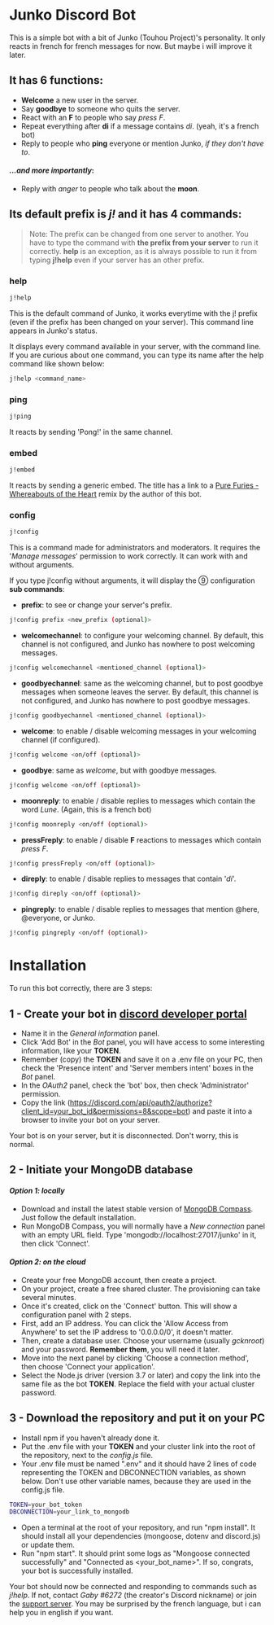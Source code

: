 # Junko Discord Bot

This is a simple bot with a bit of Junko (Touhou Project)'s personality. It only reacts in french for french messages for now. But maybe i will improve it later.

## It has 6 functions:

- **Welcome** a new user in the server.
- Say **goodbye** to someone who quits the server.
- React with an **F** to people who say _press F_.
- Repeat everything after **di** if a message contains _di_. (yeah, it's a french bot)
- Reply to people who **ping** everyone or mention Junko, _if they don't have to_.

#### _...and more importantly_: 

- Reply with _anger_ to people who talk about the **moon**.

## Its default prefix is _j!_ and it has 4 commands:

> Note: The prefix can be changed from one server to another. You have to type the command with **the prefix from your server** to run it correctly. 
> **help** is an exception, as it is always possible to run it from typing **j!help** even if your server has an other prefix.

### help
```sh
j!help
```
This is the default command of Junko, it works everytime with the j! prefix (even if the prefix has been changed on your server). This command line appears in Junko's status.

It displays every command available in your server, with the command line. If you are curious about one command, you can type its name after the help command like shown below:
```sh
j!help <command_name>
```


### ping
```sh
j!ping
```
It reacts by sending 'Pong!' in the same channel.

### embed
```sh
j!embed
```
It reacts by sending a generic embed. The title has a link to a [Pure Furies - Whereabouts of the Heart](https://www.youtube.com/watch?v=_dakr4zPgPg) remix by the author of this bot.

### config
```sh
j!config
```
This is a command made for administrators and moderators. It requires the '_Manage messages_' permission to work correctly.
It can work with and without arguments.

If you type j!config without arguments, it will display the ⑨ configuration **sub commands**:
- **prefix**: to see or change your server's prefix.
```sh
j!config prefix <new_prefix (optional)>
```

- **welcomechannel**: to configure your welcoming channel. By default, this channel is not configured, and Junko has nowhere to post welcoming messages.
```sh
j!config welcomechannel <mentioned_channel (optional)>
```

- **goodbyechannel**: same as the welcoming channel, but to post goodbye messages when someone leaves the server. By default, this channel is not configured, and Junko has nowhere to post goodbye messages.
```sh
j!config goodbyechannel <mentioned_channel (optional)>
```

- **welcome**: to enable / disable welcoming messages in your welcoming channel (if configured).
```sh
j!config welcome <on/off (optional)>
```

- **goodbye**: same as _welcome_, but with goodbye messages.
```sh
j!config welcome <on/off (optional)>
```

- **moonreply**: to enable / disable replies to messages which contain the word _Lune_. (Again, this is a french bot)
```sh
j!config moonreply <on/off (optional)>
```

- **pressFreply**: to enable / disable **F** reactions to messages which contain _press F_.
```sh
j!config pressFreply <on/off (optional)>
```

- **direply**: to enable / disable replies to messages that contain '_di_'.
```sh
j!config direply <on/off (optional)>
```

- **pingreply**: to enable / disable replies to messages that mention @here, @everyone, or Junko.
```sh
j!config pingreply <on/off (optional)>
```

# Installation

To run this bot correctly, there are 3 steps:

## 1 - Create your bot in [discord developer portal](https://discord.com/developers/applications)

- Name it in the _General information_ panel.
- Click 'Add Bot' in the _Bot_ panel, you will have access to some interesting information, like your **TOKEN**.
- Remember (copy) the **TOKEN** and save it on a .env file on your PC, then check the 'Presence intent' and 'Server members intent' boxes in the _Bot_ panel.
- In the _OAuth2_ panel, check the 'bot' box, then check 'Administrator' permission. 
- Copy the link (https://discord.com/api/oauth2/authorize?client_id=your_bot_id&permissions=8&scope=bot) and paste it into a browser to invite your bot on your server.

Your bot is on your server, but it is disconnected. Don't worry, this is normal.

## 2 - Initiate your MongoDB database

#### _Option 1: locally_

- Download and install the latest stable version of [MongoDB Compass](https://www.mongodb.com/try/download/compass). Just follow the default installation.
- Run MongoDB Compass, you will normally have a _New connection_ panel with an empty URL field. Type 'mongodb://localhost:27017/junko' in it, then click 'Connect'.

#### _Option 2: on the cloud_

- Create your free MongoDB account, then create a project. 
- On your project, create a free shared cluster. The provisioning can take several minutes.
- Once it's created, click on the 'Connect' button. This will show a configuration panel with 2 steps.
- First, add an IP address. You can click the 'Allow Access from Anywhere' to set the IP address to '0.0.0.0/0', it doesn't matter.
- Then, create a database user. Choose your username (usually _gcknroot_) and your password. **Remember them**, you will need it later.
- Move into the next panel by clicking 'Choose a connection method', then choose 'Connect your application'.
- Select the Node.js driver (version 3.7 or later) and copy the link into the same file as the bot **TOKEN**. Replace the <password> field with your actual cluster password.
  
## 3 - Download the repository and put it on your PC
  
- Install npm if you haven't already done it.  
- Put the .env file with your **TOKEN** and your cluster link into the root of the repository, next to the _config.js_ file.
- Your .env file must be named ".env" and it should have 2 lines of code representing the TOKEN and DBCONNECTION variables, as shown below. Don't use other variable names, because they are used in the config.js file.
```sh
TOKEN=your_bot_token
DBCONNECTION=your_link_to_mongodb
```
- Open a terminal at the root of your repository, and run "npm install". It should install all your dependencies (mongoose, dotenv and discord.js) or update them.
- Run "npm start". It should print some logs as "Mongoose connected successfully" and "Connected as <your_bot_name>". If so, congrats, your bot is successfully installed.
  
  
Your bot should now be connected and responding to commands such as _j!help_. If not, contact _Gaby #6272_ (the creator's Discord nickname) or join the [support server](https://discord.gg/sYsyfvDT3u). You may be surprised by the french language, but i can help you in english if you want.
